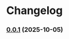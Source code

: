 # Changelog

### [0.0.1](https://github.com/T2PeNBiX99wcoxKv3A4g/BepinEx-Utils.Generator/compare/v0.0.0...v0.0.1) (2025-10-05)